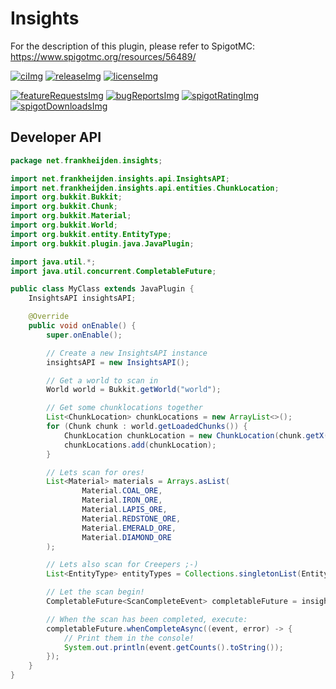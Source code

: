<!-- Variables (this block will not be visible in the readme -->
[spigot]: https://www.spigotmc.org/resources/56489/
[spigotRatingImg]: https://img.shields.io/badge/dynamic/json.svg?color=brightgreen&label=rating&query=%24.rating.average&suffix=%20%2F%205&url=https%3A%2F%2Fapi.spiget.org%2Fv2%2Fresources%2F56489
[spigotDownloadsImg]: https://img.shields.io/badge/dynamic/json.svg?color=brightgreen&label=downloads%20%28spigotmc.org%29&query=%24.downloads&url=https%3A%2F%2Fapi.spiget.org%2Fv2%2Fresources%2F56489
[issues]: https://github.com/FrankHeijden/Insights/issues
[wiki]: https://github.com/FrankHeijden/Insights/wiki
[release]: https://github.com/FrankHeijden/Insights/releases/latest
[releaseImg]: https://img.shields.io/github/release/FrankHeijden/Insights.svg?label=github%20release
[license]: https://github.com/FrankHeijden/Insights/blob/master/LICENSE
[licenseImg]: https://img.shields.io/github/license/FrankHeijden/Insights.svg
[ci]: https://ci.frankheijden.net/job/Insights/
[ciImg]: https://ci.frankheijden.net/job/Insights/badge/icon
[bugReports]: https://github.com/FrankHeijden/Insights/issues?q=is%3Aissue+is%3Aopen+label%3Abug
[bugReportsImg]: https://img.shields.io/github/issues/FrankHeijden/Insights/bug.svg?label=bug%20reports
[reportBug]: https://github.com/FrankHeijden/Insights/issues/new?labels=bug&template=bug.md
[featureRequests]: https://github.com/FrankHeijden/Insights/issues?q=is%3Aissue+is%3Aopen+label%3Aenhancement
[featureRequestsImg]: https://img.shields.io/github/issues/FrankHeijden/Insights/enhancement.svg?label=feature%20requests&color=informational
[requestFeature]: https://github.com/FrankHeijden/Insights/issues/new?labels=enhancement&template=feature.md
[config]: https://github.com/FrankHeijden/Insights/blob/master/resources/config.yml
<!-- End of variables block -->


Insights
===========

For the description of this plugin, please refer to SpigotMC: https://www.spigotmc.org/resources/56489/

[![ciImg]][ci] [![releaseImg]][release] [![licenseImg]][license]

[![featureRequestsImg]][featureRequests] [![bugReportsImg]][bugReports]
[![spigotRatingImg]][spigot] [![spigotDownloadsImg]][spigot]

Developer API
------
```java
package net.frankheijden.insights;

import net.frankheijden.insights.api.InsightsAPI;
import net.frankheijden.insights.api.entities.ChunkLocation;
import org.bukkit.Bukkit;
import org.bukkit.Chunk;
import org.bukkit.Material;
import org.bukkit.World;
import org.bukkit.entity.EntityType;
import org.bukkit.plugin.java.JavaPlugin;

import java.util.*;
import java.util.concurrent.CompletableFuture;

public class MyClass extends JavaPlugin {
    InsightsAPI insightsAPI;

    @Override
    public void onEnable() {
        super.onEnable();

        // Create a new InsightsAPI instance
        insightsAPI = new InsightsAPI();

        // Get a world to scan in
        World world = Bukkit.getWorld("world");

        // Get some chunklocations together
        List<ChunkLocation> chunkLocations = new ArrayList<>();
        for (Chunk chunk : world.getLoadedChunks()) {
            ChunkLocation chunkLocation = new ChunkLocation(chunk.getX(), chunk.getZ());
            chunkLocations.add(chunkLocation);
        }

        // Lets scan for ores!
        List<Material> materials = Arrays.asList(
                Material.COAL_ORE,
                Material.IRON_ORE,
                Material.LAPIS_ORE,
                Material.REDSTONE_ORE,
                Material.EMERALD_ORE,
                Material.DIAMOND_ORE
        );

        // Lets also scan for Creepers ;-)
        List<EntityType> entityTypes = Collections.singletonList(EntityType.CREEPER);

        // Let the scan begin!
        CompletableFuture<ScanCompleteEvent> completableFuture = insightsAPI.scan(world, chunkLocations, materials, entityTypes);

        // When the scan has been completed, execute:
        completableFuture.whenCompleteAsync((event, error) -> {
            // Print them in the console!
            System.out.println(event.getCounts().toString());
        });
    }
}
```
